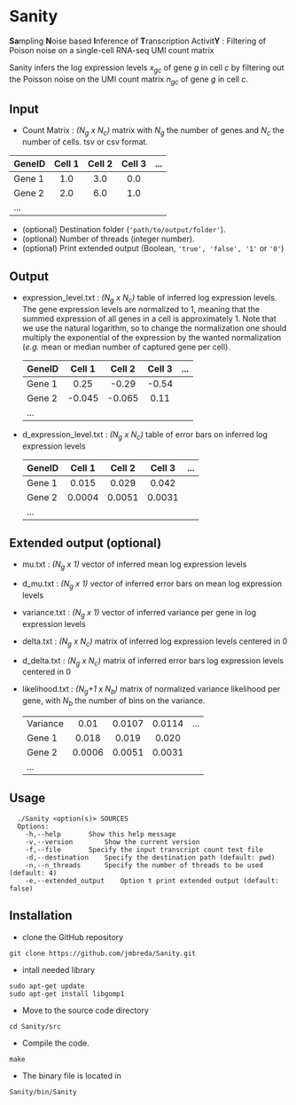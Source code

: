 # Sanity

**Sa**mpling **N**oise based **I**nference of **T**ranscription Activit**Y** : Filtering of Poison noise on a single-cell RNA-seq UMI count matrix

Sanity infers the log expression levels *x<sub>gc</sub>* of gene *g* in cell *c* by filtering out 
the Poisson noise on the UMI count matrix *n<sub>gc</sub>* of gene *g* in cell *c*.

## Input

* Count Matrix : *(N<sub>g</sub> x N<sub>c</sub>)* matrix with *N<sub>g</sub>* the number of genes and *N<sub>c</sub>* the number of cells. tsv or csv format.

| GeneID | Cell 1 | Cell 2 | Cell 3 | ...
|:-------|:------:|:------:|:------:|------:|
| Gene 1 | 1.0 | 3.0 | 0.0 |
| Gene 2 | 2.0 | 6.0 | 1.0 |
| ... | |

* (optional) Destination folder (`'path/to/output/folder'`).
* (optional) Number of threads (integer number).
* (optional) Print extended output (Boolean, `'true', 'false', '1'` or `'0'`)

## Output

* expression_level.txt : *(N<sub>g</sub> x N<sub>c</sub>)* table of inferred log expression levels. The gene expression levels are normalized to 1, meaning that the summed expression of all genes in a cell is approximately 1. Note that we use the natural logarithm, so to change the normalization one should multiply the exponential of the expression by the wanted normalization (*e.g.* mean or median number of captured gene per cell).

  | GeneID | Cell 1 | Cell 2 | Cell 3 | ...
  |:-------|:------:|:------:|:------:|------:|
  | Gene 1 | 0.25 | -0.29 | -0.54 |
  | Gene 2 | -0.045 | -0.065 | 0.11 |
  | ... | |

* d_expression_level.txt : *(N<sub>g</sub> x N<sub>c</sub>)* table of error bars on inferred log expression levels

  | GeneID | Cell 1 | Cell 2 | Cell 3 | ...
  |:-------|:------:|:------:|:------:|------:|
  | Gene 1 | 0.015 | 0.029 | 0.042 |
  | Gene 2 | 0.0004 | 0.0051 | 0.0031 |
  | ... | |

## Extended output (optional)

* mu.txt : *(N<sub>g</sub> x 1)* vector of inferred mean log expression levels
* d_mu.txt : *(N<sub>g</sub> x 1)* vector of inferred error bars on mean log expression levels
* variance.txt : *(N<sub>g</sub> x 1)* vector of inferred variance per gene in log expression levels
* delta.txt : *(N<sub>g</sub> x N<sub>c</sub>)* matrix of inferred log expression levels centered in 0
* d_delta.txt : *(N<sub>g</sub> x N<sub>c</sub>)* matrix of inferred error bars log expression levels centered in 0
* likelihood.txt : *(N<sub>g</sub>+1 x N<sub>b</sub>)* matrix of normalized variance likelihood per gene, with *N<sub>b</sub>* the number of bins on the variance.

  | | | | | |
  |:-------|:------:|:------:|:------:|------:|
  |Variance | 0.01 | 0.0107 | 0.0114 | ... |
  | Gene 1 | 0.018 | 0.019 | 0.020 |
  | Gene 2 | 0.0006 | 0.0051 | 0.0031 |
  |...|
  
## Usage
```
  ./Sanity <option(s)> SOURCES
  Options:
	-h,--help		Show this help message
	-v,--version		Show the current version
	-f,--file		Specify the input transcript count text file
	-d,--destination	Specify the destination path (default: pwd)
	-n,--n_threads		Specify the number of threads to be used (default: 4)
	-e,--extended_output	Option t print extended output (default: false)
```

## Installation
* clone the GitHub repository
```
git clone https://github.com/jmbreda/Sanity.git
```
* intall needed library
```
sudo apt-get update
sudo apt-get install libgomp1
```
* Move to the source code directory
```
cd Sanity/src
```
* Compile the code.
```
make
```
* The binary file is located in
```
Sanity/bin/Sanity
```
